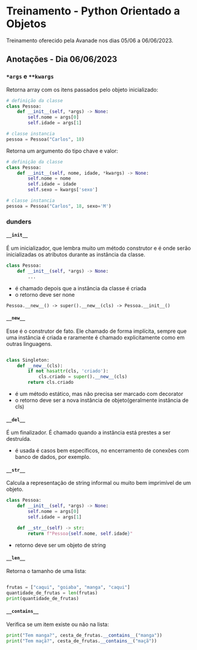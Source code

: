 # Treinamento - Python Orientado a Objetos 

Treinamento oferecido pela Avanade nos dias 05/06 a 06/06/2023.

## Anotações - Dia 06/06/2023

### `*args` e `**kwargs`

Retorna array com os itens passados pelo objeto inicializado:

```python
# definição da classe
class Pessoa:
    def __init__(self, *args) -> None:
        self.nome = args[0]
        self.idade = args[1]

# classe instancia
pessoa = Pessoa("Carlos", 18)
```

Retorna um argumento do tipo chave e valor:

```python
# definição da classe
class Pessoa:
    def __init__(self, nome, idade, *kwargs) -> None:
        self.nome = nome
        self.idade = idade
        self.sexo = kwargs['sexo']

# classe instancia
pessoa = Pessoa("Carlos", 18, sexo='M')
```

### dunders

#### `__init__`

É um inicializador, que lembra muito um método construtor e é onde serão inicializadas os atributos durante as instância da classe.

```python
class Pessoa:
    def __init__(self, *args) -> None:
        ...
```

- é chamado depois que a instância da classe é criada
- o retorno deve ser none

`Pessoa.__new__() -> super().__new__(cls) -> Pessoa.__init__()`

#### `__new__`

Esse é o construtor de fato. Ele chamado de forma implícita, sempre que uma instância é criada e raramente é chamado explicitamente como em outras linguagens.

```python

class Singleton:
    def __new__(cls):
        if not hasattr(cls, 'criado'):
            cls.criado = super().__new__(cls)
        return cls.criado

```

- é um método estático, mas não precisa ser marcado com decorator
- o retorno deve ser a nova instância de objeto(geralmente instância de cls)

#### `__del__`

É um finalizador. É chamado quando a instância está prestes a ser destruída.

- é usada é casos bem específicos, no encerramento de conexões com banco de dados, por exemplo.

#### `__str__`

Calcula a representação de string informal ou muito bem imprimível de um objeto. 

```python
class Pessoa:
    def __init__(self, *args) -> None:
        self.nome = args[0]
        self.idade = args[1]

    def __str__(self) -> str:
        return f"Pessoa{self.nome, self.idade}"
```

- retorno deve ser um objeto de string

#### `__len__`

Retorna o tamanho de uma lista:

```python

frutas = ["caqui", "goiaba", "manga", "caqui"]
quantidade_de_frutas = len(frutas)
print(quantidade_de_frutas)

```

#### `__contains__`

Verifica se um item existe ou não na lista:

```python
print("Tem manga?", cesta_de_frutas.__contains__("manga"))
print("Tem maçã?", cesta_de_frutas.__contains__("maçã"))
```
